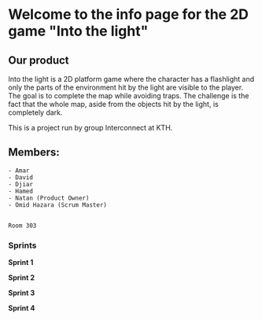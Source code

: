 # Welcome to the info page for the 2D game "Into the light"

## Our product
Into the light is a 2D platform game where the character has a flashlight and only the parts of the environment hit by the light are visible to the player. The goal is to complete the map while avoiding traps. The challenge is the fact that the whole map, aside from the objects hit by the light, is completely dark.


This is a project run by group Interconnect at KTH.

## Members:
```
- Amar
- David
- Djiar
- Hamed
- Natan (Product Owner)
- Omid Hazara (Scrum Master)


Room 303
```

### Sprints

**Sprint 1**



**Sprint 2**

**Sprint 3**

**Sprint 4**


